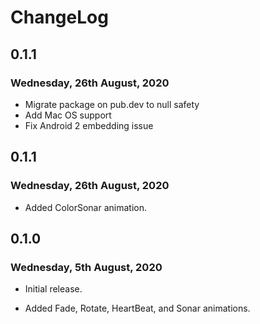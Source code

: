 # ChangeLog

## 0.1.1

### Wednesday, 26th August, 2020

* Migrate package on pub.dev to null safety
* Add Mac OS support
* Fix Android 2 embedding issue

## 0.1.1

### Wednesday, 26th August, 2020

* Added ColorSonar animation.

## 0.1.0

### Wednesday, 5th August, 2020

* Initial release.

* Added Fade, Rotate, HeartBeat, and Sonar animations.
